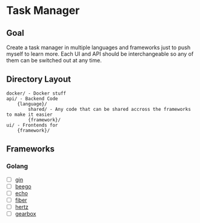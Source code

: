 # Task Manager

## Goal

Create a task manager in multiple languages and frameworks just to push myself to learn more. Each UI and API should be interchangeable so any of them can be switched out at any time.

## Directory Layout

```
docker/ - Docker stuff 
api/ - Backend Code
    {language}/
        shared/ - Any code that can be shared accross the frameworks to make it easier
    	{framework}/
ui/ - Frontends for
    {framework}/
```

## Frameworks

### Golang

* [ ] [gin](https://github.com/gin-gonic/gin)
* [ ] [beego](https://github.com/beego/beego)
* [ ] [echo](https://github.com/labstack/echo)
* [ ] [fiber](https://github.com/gofiber/fiber)
* [ ] [hertz](https://github.com/cloudwego/hertz)
* [ ] [gearbox](https://github.com/gogearbox/gearbox)
